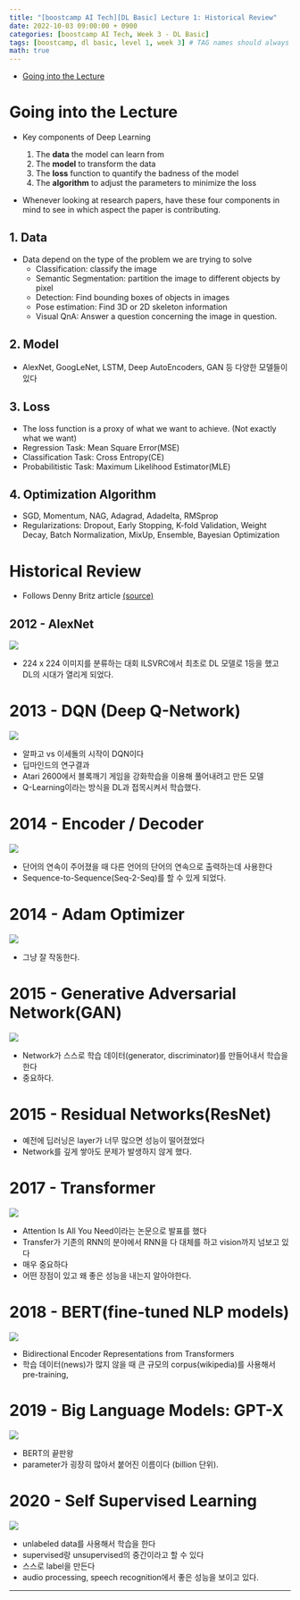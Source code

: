 ```yaml
---
title: "[boostcamp AI Tech][DL Basic] Lecture 1: Historical Review"
date: 2022-10-03 09:00:00 + 0900
categories: [boostcamp AI Tech, Week 3 - DL Basic]
tags: [boostcamp, dl basic, level 1, week 3] # TAG names should always be lowercase
math: true
---
```


- [Going into the Lecture](#going-into-the-lecture)

# Going into the Lecture

- Key components of Deep Learning
  1. The **data** the model can learn from
  2. The **model** to transform the data
  3. The **loss** function to quantify the badness of the model
  4. The **algorithm** to adjust the parameters to minimize the loss

- Whenever looking at research papers, have these four components in mind to see in which aspect the paper is contributing.

## 1. Data

- Data depend on the type of the problem we are trying to solve
  - Classification: classify the image
  - Semantic Segmentation: partition the image to different objects by pixel
  - Detection: Find bounding boxes of objects in images
  - Pose estimation: Find 3D or 2D skeleton information
  - Visual QnA: Answer a question concerning the image in question.

## 2. Model

- AlexNet, GoogLeNet, LSTM, Deep AutoEncoders, GAN 등 다양한 모델들이 있다

## 3. Loss

- The loss function is a proxy of what we want to achieve. (Not exactly what we want)
- Regression Task: Mean Square Error(MSE)
- Classification Task: Cross Entropy(CE)
- Probabilitistic Task: Maximum Likelihood Estimator(MLE)

## 4. Optimization Algorithm

- SGD, Momentum, NAG, Adagrad, Adadelta, RMSprop
- Regularizations: Dropout, Early Stopping, K-fold Validation, Weight Decay, Batch Normalization, MixUp, Ensemble, Bayesian Optimization

# Historical Review

- Follows Denny Britz article [(source)](https://dennybritz.com/posts/deep-learning-ideas-that-stood-the-test-of-time/)

## 2012 - AlexNet

![](/assets/img/boostcamp/2022-10-03-09-30-19.png)

- 224 x 224 이미지를 분류하는 대회 ILSVRC에서 최초로 DL 모델로 1등을 했고 DL의 시대가 열리게 되었다.

# 2013 - DQN (Deep Q-Network)

![](/assets/img/boostcamp/2022-10-03-09-30-40.png)

- 알파고 vs 이세돌의 시작이 DQN이다
- 딥마인드의 연구결과
- Atari 2600에서 블록깨기 게임을 강화학습을 이용해 풀어내려고 만든 모델
- Q-Learning이라는 방식을 DL과 접목시켜서 학습했다.

# 2014 - Encoder / Decoder

![](/assets/img/boostcamp/2022-10-03-09-32-41.png)

- 단어의 연속이 주어졌을 때 다른 언어의 단어의 연속으로 출력하는데 사용한다
- Sequence-to-Sequence(Seq-2-Seq)를 할 수 있게 되었다.

# 2014 - Adam Optimizer

![](/assets/img/boostcamp/2022-10-03-09-34-15.png)

- 그냥 잘 작동한다.

# 2015 - Generative Adversarial Network(GAN)

![](/assets/img/boostcamp/2022-10-03-09-36-55.png)

- Network가 스스로 학습 데이터(generator, discriminator)를 만들어내서 학습을 한다
- 중요하다.

# 2015 - Residual Networks(ResNet)

- 예전에 딥러닝은 layer가 너무 많으면 성능이 떨어졌었다
- Network를 깊게 쌓아도 문제가 발생하지 않게 했다.

# 2017 - Transformer

![](/assets/img/boostcamp/2022-10-03-09-41-02.png)

- Attention Is All You Need이라는 논문으로 발표를 했다
- Transfer가 기존의 RNN의 분야에서 RNN을 다 대체를 하고 vision까지 넘보고 있다
- 매우 중요하다
- 어떤 장점이 있고 왜 좋은 성능을 내는지 알아야한다.

# 2018 - BERT(fine-tuned NLP models)

![](/assets/img/boostcamp/2022-10-03-09-43-11.png)

- Bidirectional Encoder Representations from Transformers
- 학습 데이터(news)가 많지 않을 때 큰 규모의 corpus(wikipedia)를 사용해서 pre-training,

# 2019 - Big Language Models: GPT-X

![](/assets/img/boostcamp/2022-10-03-09-48-18.png)

- BERT의 끝판왕
- parameter가 굉장히 많아서 붙어진 이름이다 (billion 단위).


# 2020 - Self Supervised Learning

![](/assets/img/boostcamp/2022-10-03-09-48-50.png)

- unlabeled data를 사용해서 학습을 한다
- supervised랑 unsupervised의 중간이라고 할 수 있다
- 스스로 label을 만든다
- audio processing, speech recognition에서 좋은 성능을 보이고 있다.

-----------------------------------


